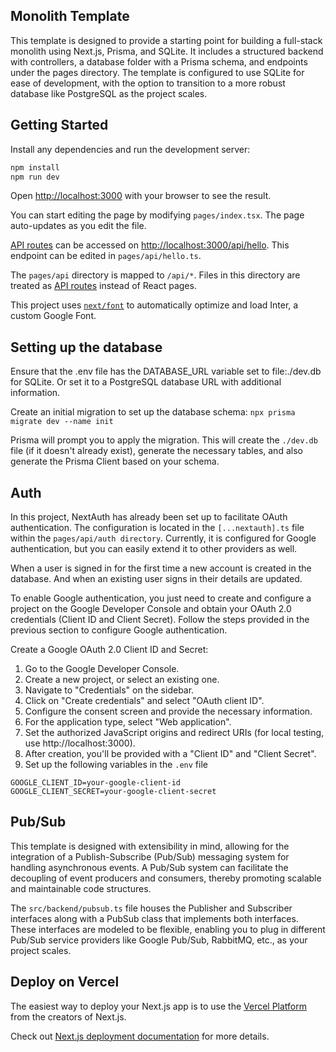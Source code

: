 <!--LLM-->
## Monolith Template
This template is designed to provide a starting point for building a full-stack monolith using Next.js, Prisma, and SQLite. It includes a structured backend with controllers, a database folder with a Prisma schema, and endpoints under the pages directory. The template is configured to use SQLite for ease of development, with the option to transition to a more robust database like PostgreSQL as the project scales.
<!--LLM-->

## Getting Started

Install any dependencies and run the development server:

```bash
npm install
npm run dev
```

Open [http://localhost:3000](http://localhost:3000) with your browser to see the result.

You can start editing the page by modifying `pages/index.tsx`. The page auto-updates as you edit the file.

[API routes](https://nextjs.org/docs/api-routes/introduction) can be accessed on [http://localhost:3000/api/hello](http://localhost:3000/api/hello). This endpoint can be edited in `pages/api/hello.ts`.

The `pages/api` directory is mapped to `/api/*`. Files in this directory are treated as [API routes](https://nextjs.org/docs/api-routes/introduction) instead of React pages.

This project uses [`next/font`](https://nextjs.org/docs/basic-features/font-optimization) to automatically optimize and load Inter, a custom Google Font.

## Setting up the database

Ensure that the .env file has the DATABASE_URL variable set to file:./dev.db for SQLite. Or set it to a PostgreSQL database URL with additional information.

Create an initial migration to set up the database schema: `npx prisma migrate dev --name init`

Prisma will prompt you to apply the migration. This will create the `./dev.db` file (if it doesn't already exist), generate the necessary tables, and also generate the Prisma Client based on your schema.

## Auth

In this project, NextAuth has already been set up to facilitate OAuth authentication. The configuration is located in the `[...nextauth].ts` file within the `pages/api/auth directory`. Currently, it is configured for Google authentication, but you can easily extend it to other providers as well.

When a user is signed in for the first time a new account is created in the database. And when an existing user signs in their details are updated.

To enable Google authentication, you just need to create and configure a project on the Google Developer Console and obtain your OAuth 2.0 credentials (Client ID and Client Secret). Follow the steps provided in the previous section to configure Google authentication.

Create a Google OAuth 2.0 Client ID and Secret:

1. Go to the Google Developer Console.
2. Create a new project, or select an existing one.
3. Navigate to "Credentials" on the sidebar.
4. Click on "Create credentials" and select "OAuth client ID".
5. Configure the consent screen and provide the necessary information.
6. For the application type, select "Web application".
7. Set the authorized JavaScript origins and redirect URIs (for local testing, use http://localhost:3000).
8. After creation, you'll be provided with a "Client ID" and "Client Secret".
9. Set up the following variables in the `.env` file
```
GOOGLE_CLIENT_ID=your-google-client-id
GOOGLE_CLIENT_SECRET=your-google-client-secret
```

## Pub/Sub

This template is designed with extensibility in mind, allowing for the integration of a Publish-Subscribe (Pub/Sub) messaging system for handling asynchronous events. A Pub/Sub system can facilitate the decoupling of event producers and consumers, thereby promoting scalable and maintainable code structures.

The `src/backend/pubsub.ts` file houses the Publisher and Subscriber interfaces along with a PubSub class that implements both interfaces. These interfaces are modeled to be flexible, enabling you to plug in different Pub/Sub service providers like Google Pub/Sub, RabbitMQ, etc., as your project scales.

## Deploy on Vercel

The easiest way to deploy your Next.js app is to use the [Vercel Platform](https://vercel.com/new?utm_medium=default-template&filter=next.js&utm_source=create-next-app&utm_campaign=create-next-app-readme) from the creators of Next.js.

Check out [Next.js deployment documentation](https://nextjs.org/docs/deployment) for more details.
